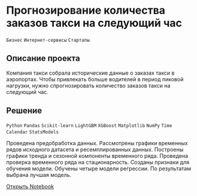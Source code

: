 # Прогнозирование количества заказов такси на следующий час

`Бизнес` `Интернет-сервисы` `Стартапы`

## Описание проекта

Компания такси собрала исторические данные о заказах такси в аэропортах. Чтобы привлекать больше водителей в период пиковой нагрузки, нужно спрогнозировать количество заказов такси на следующий час. 

## Решение

`Python` `Pandas` `Scikit-learn` `LightGBM` `XGBoost` `Matplotlib` `NumPy` `Time` `Calendar` `StatsModels`

Проведена предобработка данных. Рассмотрены графики временных рядов исходного датасета и ресемплированных данных. Построены графики тренда и сезонной компоненты временного ряда. Проведена проверка временного ряда на стационарность. Созданы признаки для обучения модели. Обучены четыре модели регрессии. По результатам выбрана лучшая модель.

[Открыть Notebook](https://github.com/Kri5PO/Projects/blob/main/11_Прогнозирование_количества_заказов_такси_на_следующий_час/taxi.ipynb)


```python

```
